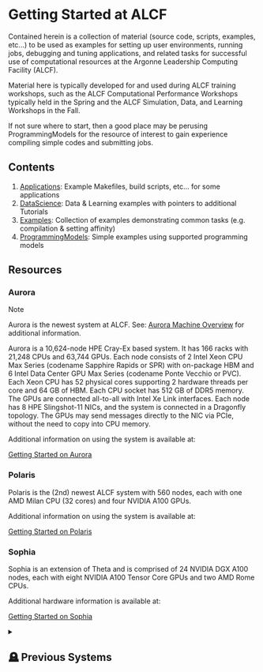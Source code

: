 # Getting Started at ALCF

Contained herein is a collection of material (source code, scripts, examples, etc...) to be used as examples for setting up user environments, running jobs, debugging and tuning applications, and related tasks for successful use of computational resources at the Argonne Leadership Computing Facility (ALCF).

Material here is typically developed for and used during ALCF training workshops, such as the ALCF Computational Performance Workshops typically held in the Spring and the ALCF Simulation, Data, and Learning Workshops in the Fall.

If not sure where to start, then a good place may be perusing ProgrammingModels for the resource of interest to gain experience compiling simple codes and submitting jobs.

## Contents

1. [Applications](./Applications): Example Makefiles, build scripts, etc... for some applications
2. [DataScience](./DataScience): Data & Learning examples with pointers to additional Tutorials
3. [Examples](./Examples): Collection of examples demonstrating common tasks (e.g. compilation & setting affinity)
4. [ProgrammingModels](./ProgrammingModels): Simple examples using supported programming models

<!--
4. [Performance](./Performan: Simple examples using availble performance tools
-->

<!--
3. [Debug](./DebugTools/Theta/ATP): Simple examples using available debugging tools
-->


## Resources

### Aurora

> [!NOTE]
> Aurora is the newest system at ALCF.
> See:
> [Aurora Machine Overview](https://docs.alcf.anl.gov/aurora/)
> for additional information.

Aurora is a 10,624-node HPE Cray-Ex based system. 
It has 166 racks with 21,248 CPUs and 63,744 GPUs. 
Each node consists of 2 Intel Xeon CPU Max Series (codename Sapphire Rapids or SPR) with on-package HBM and 6 Intel Data Center GPU Max Series (codename Ponte Vecchio or PVC). 
Each Xeon CPU has 52 physical cores supporting 2 hardware threads per core and 64 GB of HBM. Each CPU socket has 512 GB of DDR5 memory. 
The GPUs are connected all-to-all with Intel Xe Link interfaces. 
Each node has 8 HPE Slingshot-11 NICs, and the system is connected in a Dragonfly topology. 
The GPUs may send messages directly to the NIC via PCIe, without the need to copy into CPU memory.

Additional information on using the system is available at:

[Getting Started on Aurora](https://docs.alcf.anl.gov/aurora/getting-started-on-aurora/)

### Polaris

Polaris is the (2nd) newest ALCF system with 560 nodes, each with one AMD Milan CPU (32 cores) and four NVIDIA A100 GPUs. 

Additional information on using the system is available at:

[Getting Started on Polaris](https://www.alcf.anl.gov/support/user-guides/polaris/hardware-overview/machine-overview/index.html)

### Sophia

Sophia is an extension of Theta and is comprised of 24 NVIDIA DGX A100 nodes, each with eight NVIDIA A100 Tensor Core GPUs and two AMD Rome CPUs. 

Additional hardware information is available at:

[Getting Started on Sophia](https://docs.alcf.anl.gov/sophia/getting-started/)

<details closed><summary><h2>🪦 Previous Systems</h2></summary>

### Cooley

Cooley was a data analysis and visualization cluster consisting of 126 compute nodes, each with 12 Intel Haswell cores and an NVIDIA Tesla K80 dual-GPU card. Additional hardware information is available [here][1].

### Theta

Theta was a Cray XC40, 11.7 petaflops system based on the second-generation Intel Xeon Phi processor codenamed Knights Landing (KNL). There are 4,392 compute nodes available to users each with 64 cores, 192 GiB DDR4 & 16 GiB MCDRAM memory, and a 128 GiB SSD. Additional hardware information is available [here][2].


[1]: https://www.alcf.anl.gov/support-center/cooley/cooley-system-overview

[2]: https://www.alcf.anl.gov/support-center/theta/theta-thetagpu-overview

</details>
